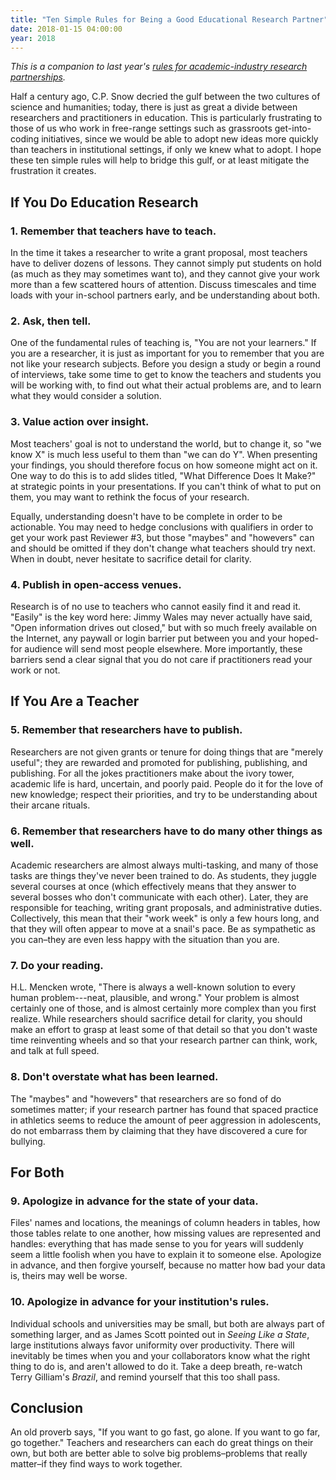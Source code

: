 ```yaml
---
title: "Ten Simple Rules for Being a Good Educational Research Partner"
date: 2018-01-15 04:00:00
year: 2018
---
```

<p>
  <em>
    This is a companion to last year's
    <a href="{{site.github.url}}/2017/06/19/ten-rules-research-partner.html">rules
    for academic-industry research partnerships</a>.
  </em>
</p>

<p>
  Half a century ago, C.P. Snow decried the gulf between the two
  cultures of science and humanities; today, there is just as great a
  divide between researchers and practitioners in education.  This is
  particularly frustrating to those of us who work in free-range
  settings such as grassroots get-into-coding initiatives, since we
  would be able to adopt new ideas more quickly than teachers in
  institutional settings, if only we knew what to adopt.  I hope these
  ten simple rules will help to bridge this gulf, or at least mitigate
  the frustration it creates.
</p>

<h2>If You Do Education Research</h2>

<h3>1. Remember that teachers have to teach.</h3>

<p>
  In the time it takes a researcher to write a grant proposal, most
  teachers have to deliver dozens of lessons.  They cannot simply put
  students on hold (as much as they may sometimes want to), and they
  cannot give your work more than a few scattered hours of attention.
  Discuss timescales and time loads with your in-school partners
  early, and be understanding about both.
</p>

<h3>2. Ask, then tell.</h3>

<p>
  One of the fundamental rules of teaching is, "You are not your
  learners."  If you are a researcher, it is just as important for you
  to remember that you are not like your research subjects.  Before
  you design a study or begin a round of interviews, take some time to
  get to know the teachers and students you will be working with, to
  find out what their actual problems are, and to learn what they
  would consider a solution.
</p>

<h3>3. Value action over insight.</h3>

<p>
  Most teachers' goal is not to understand the world, but to change
  it, so "we know X" is much less useful to them than "we can do Y".
  When presenting your findings, you should therefore focus on how
  someone might act on it.  One way to do this is to add slides
  titled, "What Difference Does It Make?"  at strategic points in your
  presentations.  If you can't think of what to put on them, you may
  want to rethink the focus of your research.
</p>

<p>
  Equally, understanding doesn't have to be complete in order to be
  actionable.  You may need to hedge conclusions with qualifiers in
  order to get your work past Reviewer #3, but those "maybes" and
  "howevers" can and should be omitted if they don't change what
  teachers should try next.  When in doubt, never hesitate to
  sacrifice detail for clarity.
</p>

<h3>4. Publish in open-access venues.</h3>

<p>
  Research is of no use to teachers who cannot easily find it and read
  it.  "Easily" is the key word here: Jimmy Wales may never actually
  have said, "Open information drives out closed," but with so much
  freely available on the Internet, any paywall or login barrier put
  between you and your hoped-for audience will send most people
  elsewhere.  More importantly, these barriers send a clear signal
  that you do not care if practitioners read your work or not.
</p>

<h2>If You Are a Teacher</h2>

<h3>5. Remember that researchers have to publish.</h3>

<p>
  Researchers are not given grants or tenure for doing things that are
  "merely useful"; they are rewarded and promoted for publishing,
  publishing, and publishing.  For all the jokes practitioners make
  about the ivory tower, academic life is hard, uncertain, and poorly
  paid.  People do it for the love of new knowledge; respect their
  priorities, and try to be understanding about their arcane rituals.
</p>

<h3>6. Remember that researchers have to do many other things as well.</h3>

<p>
  Academic researchers are almost always multi-tasking, and many of
  those tasks are things they've never been trained to do.  As
  students, they juggle several courses at once (which effectively
  means that they answer to several bosses who don't communicate with
  each other).  Later, they are responsible for teaching, writing
  grant proposals, and administrative duties.  Collectively, this mean
  that their "work week" is only a few hours long, and that they will
  often appear to move at a snail's pace.  Be as sympathetic as you
  can–they are even less happy with the situation than you are.
</p>

<h3>7. Do your reading.</h3>

<p>
  H.L. Mencken wrote, "There is always a well-known solution to every
  human problem---neat, plausible, and wrong."  Your problem is almost
  certainly one of those, and is almost certainly more complex than
  you first realize.  While researchers should sacrifice detail for
  clarity, you should make an effort to grasp at least some of that
  detail so that you don't waste time reinventing wheels and so that
  your research partner can think, work, and talk at full speed.
</p>

<h3>8. Don't overstate what has been learned.</h3>

<p>
  The "maybes" and "howevers" that researchers are so fond of do
  sometimes matter; if your research partner has found that spaced
  practice in athletics seems to reduce the amount of peer aggression
  in adolescents, do not embarrass them by claiming that they have
  discovered a cure for bullying.
</p>

<h2>For Both</h2>

<h3>9. Apologize in advance for the state of your data.</h3>

<p>
  Files' names and locations, the meanings of column headers in
  tables, how those tables relate to one another, how missing values
  are represented and handles: everything that has made sense to you
  for years will suddenly seem a little foolish when you have to
  explain it to someone else.  Apologize in advance, and then forgive
  yourself, because no matter how bad your data is, theirs may well be
  worse.
</p>

<h3>10. Apologize in advance for your institution's rules.</h3>

<p>
  Individual schools and universities may be small, but both are
  always part of something larger, and as James Scott pointed out
  in <em>Seeing Like a State</em>, large institutions always favor
  uniformity over productivity.  There will inevitably be times when
  you and your collaborators know what the right thing to do is, and
  aren't allowed to do it.  Take a deep breath, re-watch Terry
  Gilliam's <em>Brazil</em>, and remind yourself that this too shall
  pass.
</p>

<h2>Conclusion</h2>

<p>
  An old proverb says, "If you want to go fast, go alone.  If you want
  to go far, go together."  Teachers and researchers can each do great
  things on their own, but both are better able to solve big
  problems–problems that really matter–if they find ways to work
  together.
</p>
